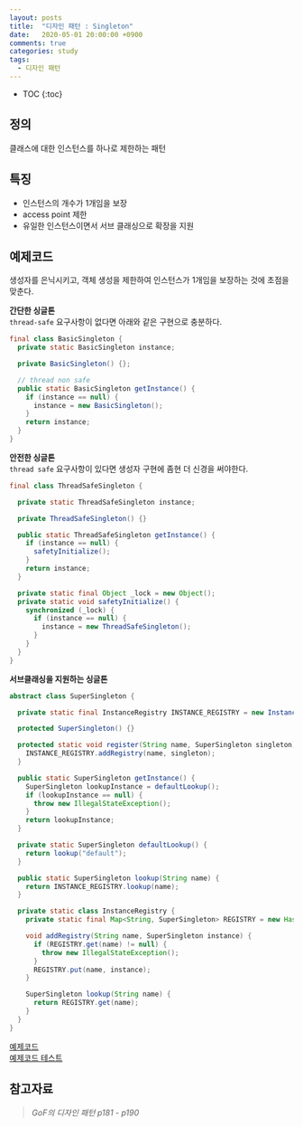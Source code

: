 ```yaml
---
layout: posts
title:  "디자인 패턴 : Singleton"
date:   2020-05-01 20:00:00 +0900
comments: true
categories: study
tags: 
  - 디자인 패턴
---
```


* TOC
{:toc}

## 정의
클래스에 대한 인스턴스를 하나로 제한하는 패턴

## 특징
- 인스턴스의 개수가 1개임을 보장
- access point 제한
- 유일한 인스턴스이면서 서브 클래싱으로 확장을 지원

## 예제코드
생성자를 은닉시키고, 객체 생성을 제한하여 인스턴스가 1개임을 보장하는 것에 초점을 맞춘다.

**간단한 싱글톤**  
`thread-safe` 요구사항이 없다면 아래와 같은 구현으로 충분하다.  
```java
final class BasicSingleton {
  private static BasicSingleton instance;

  private BasicSingleton() {};

  // thread non safe
  public static BasicSingleton getInstance() {
    if (instance == null) {
      instance = new BasicSingleton();
    }
    return instance;
  }
}
```

**안전한 싱글톤**  
`thread safe` 요구사항이 있다면 생성자 구현에 좀현 더 신경을 써야한다.
```java
final class ThreadSafeSingleton {

  private static ThreadSafeSingleton instance;

  private ThreadSafeSingleton() {}

  public static ThreadSafeSingleton getInstance() {
    if (instance == null) {
      safetyInitialize();
    }
    return instance;
  }

  private static final Object _lock = new Object();
  private static void safetyInitialize() {
    synchronized (_lock) {
      if (instance == null) {
        instance = new ThreadSafeSingleton();
      }
    }
  }
}
```

**서브클래싱을 지원하는 싱글톤**  
```java
abstract class SuperSingleton {

  private static final InstanceRegistry INSTANCE_REGISTRY = new InstanceRegistry();

  protected SuperSingleton() {}

  protected static void register(String name, SuperSingleton singleton) {
    INSTANCE_REGISTRY.addRegistry(name, singleton);
  }

  public static SuperSingleton getInstance() {
    SuperSingleton lookupInstance = defaultLookup();
    if (lookupInstance == null) {
      throw new IllegalStateException();
    }
    return lookupInstance;
  }

  private static SuperSingleton defaultLookup() {
    return lookup("default");
  }

  public static SuperSingleton lookup(String name) {
    return INSTANCE_REGISTRY.lookup(name);
  }

  private static class InstanceRegistry {
    private static final Map<String, SuperSingleton> REGISTRY = new HashMap<>();

    void addRegistry(String name, SuperSingleton instance) {
      if (REGISTRY.get(name) != null) {
        throw new IllegalStateException();
      }
      REGISTRY.put(name, instance);
    }

    SuperSingleton lookup(String name) {
      return REGISTRY.get(name);
    }
  }
}
```

[예제코드](https://github.com/JeHuiPark/java-sample/tree/master/design-pattern/src/main/java/com/example/jehuipark/singleton)  
[예제코드 테스트](https://github.com/JeHuiPark/java-sample/tree/master/design-pattern/src/test/java/com/example/jehuipark/singleton)

## 참고자료 
> *GoF의 디자인 패턴 p181 - p190*
